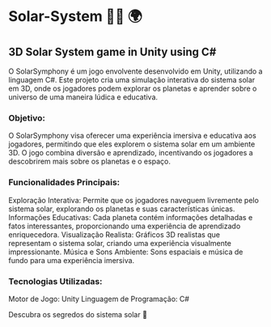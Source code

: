 # Solar-System 👩‍🚀 🌍
## 3D Solar System game in Unity using C#

O SolarSymphony é um jogo envolvente desenvolvido em Unity, utilizando a linguagem C#. Este projeto cria uma simulação interativa do sistema solar em 3D, onde os jogadores podem explorar os planetas e aprender sobre o universo de uma maneira lúdica e educativa.

### Objetivo:
O SolarSymphony visa oferecer uma experiência imersiva e educativa aos jogadores, permitindo que eles explorem o sistema solar em um ambiente 3D. O jogo combina diversão e aprendizado, incentivando os jogadores a descobrirem mais sobre os planetas e o espaço.

### Funcionalidades Principais:
Exploração Interativa: Permite que os jogadores naveguem livremente pelo sistema solar, explorando os planetas e suas características únicas.
Informações Educativas: Cada planeta contém informações detalhadas e fatos interessantes, proporcionando uma experiência de aprendizado enriquecedora.
Visualização Realista: Gráficos 3D realistas que representam o sistema solar, criando uma experiência visualmente impressionante.
Música e Sons Ambiente: Sons espaciais e música de fundo para uma experiência imersiva.

### Tecnologias Utilizadas:
Motor de Jogo: Unity
Linguagem de Programação: C#

Descubra os segredos do sistema solar 💫
